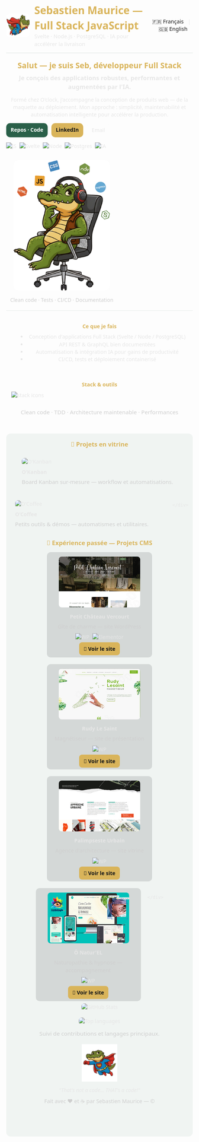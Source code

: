 <!-- README - Sebastien Maurice (HTML complet, responsive, palette Croco Dundee) -->
<div align="center" style="font-family: system-ui, -apple-system, 'Segoe UI', Roboto, 'Helvetica Neue', Arial; color:#E6E6E6; background:transparent; line-height:1.45;">

  <!-- Header / Lang switch -->
  <div style="width:100%; max-width:1100px; margin:18px auto 6px; display:flex; justify-content:space-between; align-items:center;">
    <div style="display:flex; align-items:center; gap:12px;">
      <img src="https://raw.githubusercontent.com/sebastienmaurice/sebastienmaurice/main/supercroco-vol.png"
           alt="Logo Croco" width="64" height="64" style="border-radius:12px;" loading="lazy">
      <div style="text-align:left;">
        <h1 style="margin:0; color:#D9B45A;">Sebastien Maurice — Full Stack JavaScript</h1>
        <div style="font-size:0.9rem; color:#E6E6E6;">Svelte · Node.js · PostgreSQL · IA pour accélérer la livraison</div>
      </div>
    </div>
    <div style="font-size:0.9rem;">
      <a href="#fr" style="text-decoration:none; margin-right:8px;">🇫🇷 Français</a> |
      <a href="#en" style="text-decoration:none; margin-left:8px;">🇬🇧 English</a>
    </div>
  </div>

  <hr style="width:100%; max-width:1100px; border:none; height:1px; background:#2A6049; opacity:0.18; margin:12px auto;" />

  <!-- HERO -->
  <div style="max-width:1100px; margin:18px auto; display:flex; gap:20px; align-items:flex-start; flex-wrap:wrap;">
    <div style="flex:1 1 420px; min-width:280px;">
      <h2 id="fr" style="margin:0 0 8px 0; color:#D9B45A;">Salut — je suis Seb, développeur Full Stack</h2>
      <h3 style="margin:0 0 12px 0; color:#E6E6E6; font-weight:600;">Je conçois des applications robustes, performantes et augmentées par l'IA.</h3>
      <p style="margin:8px 0 12px 0; color:#E6E6E6;">
        Formé chez O'clock, j'accompagne la conception de produits web — de la maquette au déploiement.
        Mon approche : simplicité, maintenabilité et automatisation intelligente pour accélérer la production.
      </p>
      <div style="display:flex; gap:10px; flex-wrap:wrap; margin-top:8px;">
        <a href="https://github.com/sebastienmaurice" target="_blank" style="text-decoration:none; padding:8px 12px; border-radius:10px; background:#2A6049; color:#fff; font-weight:600;">Repos · Code</a>
        <a href="https://www.linkedin.com/in/sebastien-maurice" target="_blank" style="text-decoration:none; padding:8px 12px; border-radius:10px; background:#D9B45A; color:#0D1117; font-weight:600;">LinkedIn</a>
        <a href="mailto:overseb75@gmail.com" style="text-decoration:none; padding:8px 12px; border-radius:10px; background:transparent; border:1px solid rgba(233,233,233,0.08); color:#E6E6E6;">Email</a>
      </div>
      <!-- Quick stack badges -->
      <div style="margin-top:14px; display:flex; gap:8px; flex-wrap:wrap;">
        <img src="https://img.shields.io/badge/JavaScript-F0DB4F?style=flat-square&logo=javascript&logoColor=black" alt="JS" loading="lazy" style="height:28px;">
        <img src="https://img.shields.io/badge/Svelte-FF3E00?style=flat-square&logo=svelte&logoColor=white" alt="Svelte" loading="lazy" style="height:28px;">
        <img src="https://img.shields.io/badge/Node.js-43853D?style=flat-square&logo=node.js&logoColor=white" alt="Node" loading="lazy" style="height:28px;">
        <img src="https://img.shields.io/badge/PostgreSQL-316192?style=flat-square&logo=postgresql&logoColor=white" alt="Postgres" loading="lazy" style="height:28px;">
        <img src="https://img.shields.io/badge/IA-Automation-222?style=flat-square&logo=openai&logoColor=white" alt="IA" loading="lazy" style="height:28px;">
      </div>
    </div>
    <div style="flex:0 1 300px; min-width:220px; text-align:center;">
      <img src="https://raw.githubusercontent.com/sebastienmaurice/sebastienmaurice/main/croco-siege.png"
           alt="Mascotte Croco" style="max-width:260px; width:100%; height:auto; border-radius:12px;" loading="lazy">
      <div style="margin-top:10px; color:#CFCFCF;">Clean code · Tests · CI/CD · Documentation</div>
    </div>
  </div>

  <hr style="width:100%; max-width:1100px; border:none; height:1px; background:#2A6049; opacity:0.12; margin:18px auto;" />

  <!-- STACK DETAIL -->
  <div style="max-width:1100px; margin:6px auto 18px; display:flex; gap:20px; flex-wrap:wrap;">
    <div style="flex:1 1 300px; min-width:240px; background:transparent; padding:14px; border-radius:10px;">
      <h4 style="margin:0 0 8px 0; color:#D9B45A;">Ce que je fais</h4>
      <ul style="margin:8px 0 0 18px; color:#E6E6E6;">
        <li>Conception d'applications Full Stack (Svelte / Node / PostgreSQL)</li>
        <li>API REST & GraphQL bien documentées</li>
        <li>Automatisation & intégration IA pour gains de productivité</li>
        <li>CI/CD, tests et déploiement containerisé</li>
      </ul>
    </div>
    <div style="flex:1 1 320px; min-width:240px; background:transparent; padding:14px; border-radius:10px;">
      <h4 style="margin:0 0 8px 0; color:#D9B45A;">Stack & outils</h4>
      <div style="display:flex; gap:8px; flex-wrap:wrap;">
        <img src="https://skillicons.dev/icons?i=js,svelte,nodejs,express,postgres,html,css,sass,github" alt="stack icons" style="max-width:100%; height:34px;" loading="lazy">
      </div>
      <p style="margin-top:10px; color:#CFCFCF; font-size:0.95rem;">Clean code · TDD · Architecture maintenable · Performances</p>
    </div>
  </div>

  <!-- PINNED PROJECTS -->
  <div style="max-width:1100px; margin:6px auto 18px; padding:12px; border-radius:12px; background:rgba(42,96,73,0.06);">
    <h3 style="margin:6px 0 12px 0; color:#D9B45A; text-align:center;">📌 Projets en vitrine</h3>
    <div style="display:flex; gap:14px; flex-wrap:wrap; justify-content:center;">
      <!-- O'Kanban -->
      <div style="flex:1 1 320px; max-width:420px; min-width:260px; background:transparent; padding:12px; border-radius:8px; text-align:left;">
        <a href="https://github.com/sebastienmaurice/o-kanban" target="_blank" style="text-decoration:none; color:inherit;">
          <img src="https://github-readme-stats.vercel.app/api/pin/?username=sebastienmaurice&repo=o-kanban&theme=tokyonight&hide_border=true"
               alt="O'Kanban" style="width:100%; height:auto; border-radius:8px;" loading="lazy">
          <h4 style="margin:8px 0 0 0; color:#E6E6E6;">O’Kanban</h4>
          <p style="margin:6px 0 0 0; color:#CFCFCF; font-size:0.93rem;">Board Kanban sur-mesure — workflow et automatisations.</p>
        </a>
      </div>
      <!-- O'Coffee -->
      <div style="flex:1 1 320px; max-width:420px; min-width:260px; background:transparent; padding:12px; border-radius:8px; text-align:left;">
        <a href="https://github.com/sebastienmaurice/o-coffee" target="_blank" style="text-decoration:none; color:inherit;">
          <img src="https://github-readme-stats.vercel.app/api/pin/?username=sebastienmaurice&repo=o-coffee&theme=tokyonight&hide_border=true"
               alt="O'Coffee" style="width:100%; height:auto; border-radius:8px;" loading="lazy">
          <h4 style="margin:8px 0 0 0; color:#E6E6E6;">O’Coffee</h4>
          <p style="margin:6px 0 0 0; color:#CFCFCF; font-size:0.93rem;">Petits outils & démos — automatismes et utilitaires.</p>
        </a>
      </div>

    </div>
  </div>

  <!-- CMS PROJECTS GALLERY -->
  <div style="max-width:1100px; margin:6px auto 18px; padding:6px;">
    <h3 style="margin:4px 0 12px 0; color:#D9B45A; text-align:center;">🚀 Expérience passée — Projets CMS</h3>
    <div style="display:flex; gap:18px; flex-wrap:wrap; justify-content:center;">
      <!-- Project card template -->
      <div style="flex:1 1 220px; max-width:260px; min-width:200px; text-align:center; padding:12px; border-radius:10px; background:rgba(13,17,23,0.12);">
        <a href="https://www.petitchateauvercourt.com/" target="_blank" style="text-decoration:none; color:inherit;">
          <img src="https://raw.githubusercontent.com/sebastienmaurice/sebastienmaurice/main/petitchateauvercourt.jpg"
               alt="Petit Chateau Vercourt" style="width:100%; max-width:220px; border-radius:8px; height:auto;" loading="lazy">
          <h4 style="margin:10px 0 6px 0; color:#E6E6E6;">Petit Château Vercourt</h4>
          <div style="font-size:0.9rem; color:#CFCFCF; margin-bottom:8px;">Gîte de charme — site WordPress</div>
          <div style="display:flex; gap:8px; justify-content:center; flex-wrap:wrap;">
            <img src="https://img.shields.io/badge/WordPress-21759B?style=flat&logo=wordpress&logoColor=white" alt="WP" style="height:22px;" loading="lazy">
            <img src="https://img.shields.io/badge/Elementor-92003B?style=flat&logo=elementor&logoColor=white" alt="Elementor" style="height:22px;" loading="lazy">
          </div>
          <div style="margin-top:10px;"><a href="https://www.petitchateauvercourt.com/" target="_blank" style="text-decoration:none; color:#0D1117; background:#D9B45A; padding:8px 12px; border-radius:8px; font-weight:600;">🔗 Voir le site</a></div>
        </a>
      </div>
      <div style="flex:1 1 220px; max-width:260px; min-width:200px; text-align:center; padding:12px; border-radius:10px; background:rgba(13,17,23,0.12);">
        <a href="https://rudylesaint-magnetiseur.com/" target="_blank" style="text-decoration:none; color:inherit;">
          <img src="https://raw.githubusercontent.com/sebastienmaurice/sebastienmaurice/main/rudylesaint.jpg"
               alt="Rudy Le Saint" style="width:100%; max-width:220px; border-radius:8px; height:auto;" loading="lazy">
          <h4 style="margin:10px 0 6px 0; color:#E6E6E6;">Rudy Le Saint</h4>
          <div style="font-size:0.9rem; color:#CFCFCF; margin-bottom:8px;">Magnétiseur — site de présentation</div>
          <div style="display:flex; gap:8px; justify-content:center; flex-wrap:wrap;">
            <img src="https://img.shields.io/badge/WordPress-21759B?style=flat&logo=wordpress&logoColor=white" alt="WP" style="height:22px;" loading="lazy">
          </div>
          <div style="margin-top:10px;"><a href="https://rudylesaint-magnetiseur.com/" target="_blank" style="text-decoration:none; color:#0D1117; background:#D9B45A; padding:8px 12px; border-radius:8px; font-weight:600;">🔗 Voir le site</a></div>
        </a>
      </div>
      <div style="flex:1 1 220px; max-width:260px; min-width:200px; text-align:center; padding:12px; border-radius:10px; background:rgba(13,17,23,0.12);">
        <a href="https://www.palimpseste-urbain.com/" target="_blank" style="text-decoration:none; color:inherit;">
          <img src="https://raw.githubusercontent.com/sebastienmaurice/sebastienmaurice/main/palimpseste.jpg"
               alt="Palimpseste Urbain" style="width:100%; max-width:220px; border-radius:8px; height:auto;" loading="lazy">
          <h4 style="margin:10px 0 6px 0; color:#E6E6E6;">Palimpseste Urbain</h4>
          <div style="font-size:0.9rem; color:#CFCFCF; margin-bottom:8px;">Agence d'architecture — site vitrine</div>
          <div style="display:flex; gap:8px; justify-content:center; flex-wrap:wrap;">
            <img src="https://img.shields.io/badge/WordPress-21759B?style=flat&logo=wordpress&logoColor=white" alt="WP" style="height:22px;" loading="lazy">
          </div>
          <div style="margin-top:10px;"><a href="https://www.palimpseste-urbain.com/" target="_blank" style="text-decoration:none; color:#0D1117; background:#D9B45A; padding:8px 12px; border-radius:8px; font-weight:600;">🔗 Voir le site</a></div>
        </a>
      </div>
      <div style="flex:1 1 220px; max-width:260px; min-width:200px; text-align:center; padding:12px; border-radius:10px; background:rgba(13,17,23,0.12);">
        <a href="https://onaturel.eu/" target="_blank" style="text-decoration:none; color:inherit;">
          <img src="https://raw.githubusercontent.com/sebastienmaurice/sebastienmaurice/main/onaturel.jpg"
               alt="Ô Natur'EL" style="width:100%; max-width:220px; border-radius:8px; height:auto;" loading="lazy">
          <h4 style="margin:10px 0 6px 0; color:#E6E6E6;">Ô Natur'EL</h4>
          <div style="font-size:0.9rem; color:#CFCFCF; margin-bottom:8px;">Naturopathie & hypnose — accompagnement</div>
          <div style="display:flex; gap:8px; justify-content:center; flex-wrap:wrap;">
            <img src="https://img.shields.io/badge/WordPress-21759B?style=flat&logo=wordpress&logoColor=white" alt="WP" style="height:22px;" loading="lazy">
          </div>
          <div style="margin-top:10px;"><a href="https://onaturel.eu/" target="_blank" style="text-decoration:none; color:#0D1117; background:#D9B45A; padding:8px 12px; border-radius:8px; font-weight:600;">🔗 Voir le site</a></div>
        </a>
      </div>

    </div>
  </div>

  <!-- GITHUB STATS -->
  <div style="max-width:1100px; margin:6px auto 18px; display:flex; gap:18px; flex-wrap:wrap; align-items:flex-start;">
    <div style="flex:1 1 520px; min-width:260px; text-align:center;">
      <img src="https://github-readme-stats.vercel.app/api?username=sebastienmaurice&show_icons=true&theme=tokyonight&hide_border=true&count_private=true"
           alt="GitHub Stats" style="width:100%; max-width:520px; height:auto; border-radius:8px;" loading="lazy">
    </div>
    <div style="flex:1 1 320px; min-width:240px; text-align:center;">
      <img src="https://github-readme-stats.vercel.app/api/top-langs/?username=sebastienmaurice&layout=compact&theme=tokyonight&hide_border=true"
           alt="Top languages" style="width:100%; max-width:320px; height:auto; border-radius:8px;" loading="lazy">
      <div style="margin-top:12px; color:#CFCFCF; font-size:0.95rem;">Suivi de contributions et langages principaux.</div>
    </div>
  </div>

  <!-- FOOTER -->
  <div style="max-width:1100px; margin:12px auto 48px; text-align:center; color:#CFCFCF;">
    <img src="https://raw.githubusercontent.com/sebastienmaurice/sebastienmaurice/main/supercroco-2.png" alt="croco" width="96" style="margin-bottom:8px;" loading="lazy">
    <div style="font-style:italic; color:#E6E6E6;">"That's not a code... THAT's a code!"</div>
    <div style="margin-top:10px; font-size:0.9rem;">Fait avec ❤️ et ☕ par Sebastien Maurice — © <span id="year"></span></div>
  </div>

</div>

<!-- Minimal JS to inject year (works on GitHub pages but will be ignored in raw README view) -->
<script>try{document.getElementById('year').textContent=new Date().getFullYear()}catch(e){}</script>
